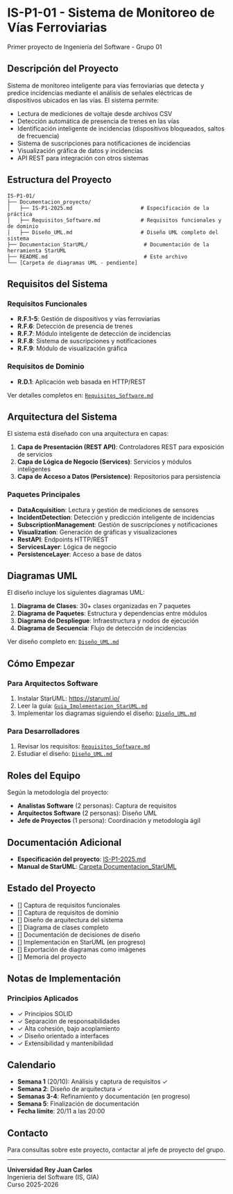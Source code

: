# IS-P1-01 - Sistema de Monitoreo de Vías Ferroviarias

Primer proyecto de Ingeniería del Software - Grupo 01

## Descripción del Proyecto

Sistema de monitoreo inteligente para vías ferroviarias que detecta y predice incidencias mediante el análisis de señales eléctricas de dispositivos ubicados en las vías. El sistema permite:

- Lectura de mediciones de voltaje desde archivos CSV
- Detección automática de presencia de trenes en las vías
- Identificación inteligente de incidencias (dispositivos bloqueados, saltos de frecuencia)
- Sistema de suscripciones para notificaciones de incidencias
- Visualización gráfica de datos y incidencias
- API REST para integración con otros sistemas

## Estructura del Proyecto

```
IS-P1-01/
├── Documentacion_proyecto/
│   ├── IS-P1-2025.md                      # Especificación de la práctica
│   ├── Requisitos_Software.md             # Requisitos funcionales y de dominio
│   ├── Diseño_UML.md                      # Diseño UML completo del sistema
├── Documentacion_StarUML/                  # Documentación de la herramienta StarUML
├── README.md                               # Este archivo
└── [Carpeta de diagramas UML - pendiente]
```

## Requisitos del Sistema

### Requisitos Funcionales
- **R.F.1-5**: Gestión de dispositivos y vías ferroviarias
- **R.F.6**: Detección de presencia de trenes
- **R.F.7**: Módulo inteligente de detección de incidencias
- **R.F.8**: Sistema de suscripciones y notificaciones
- **R.F.9**: Módulo de visualización gráfica

### Requisitos de Dominio
- **R.D.1**: Aplicación web basada en HTTP/REST

Ver detalles completos en: [`Requisitos_Software.md`](Documentacion_proyecto/Requisitos_Software.md)

## Arquitectura del Sistema

El sistema está diseñado con una arquitectura en capas:

1. **Capa de Presentación (REST API)**: Controladores REST para exposición de servicios
2. **Capa de Lógica de Negocio (Services)**: Servicios y módulos inteligentes
3. **Capa de Acceso a Datos (Persistence)**: Repositorios para persistencia

### Paquetes Principales
- **DataAcquisition**: Lectura y gestión de mediciones de sensores
- **IncidentDetection**: Detección y predicción inteligente de incidencias
- **SubscriptionManagement**: Gestión de suscripciones y notificaciones
- **Visualization**: Generación de gráficas y visualizaciones
- **RestAPI**: Endpoints HTTP/REST
- **ServicesLayer**: Lógica de negocio
- **PersistenceLayer**: Acceso a base de datos

## Diagramas UML

El diseño incluye los siguientes diagramas UML:

1. **Diagrama de Clases**: 30+ clases organizadas en 7 paquetes
2. **Diagrama de Paquetes**: Estructura y dependencias entre módulos
3. **Diagrama de Despliegue**: Infraestructura y nodos de ejecución
4. **Diagrama de Secuencia**: Flujo de detección de incidencias

Ver diseño completo en: [`Diseño_UML.md`](Documentacion_proyecto/Diseño_UML.md)

## Cómo Empezar

### Para Arquitectos Software

1. Instalar StarUML: https://staruml.io/
2. Leer la guía: [`Guia_Implementacion_StarUML.md`](Documentacion_proyecto/Guia_Implementacion_StarUML.md)
3. Implementar los diagramas siguiendo el diseño: [`Diseño_UML.md`](Documentacion_proyecto/Diseño_UML.md)

### Para Desarrolladores

1. Revisar los requisitos: [`Requisitos_Software.md`](Documentacion_proyecto/Requisitos_Software.md)
2. Estudiar el diseño: [`Diseño_UML.md`](Documentacion_proyecto/Diseño_UML.md)

## Roles del Equipo

Según la metodología del proyecto:
- **Analistas Software** (2 personas): Captura de requisitos
- **Arquitectos Software** (2 personas): Diseño UML
- **Jefe de Proyectos** (1 persona): Coordinación y metodología ágil

## Documentación Adicional

- **Especificación del proyecto**: [IS-P1-2025.md](Documentacion_proyecto/IS-P1-2025.md)
- **Manual de StarUML**: [Carpeta Documentacion_StarUML](Documentacion_StarUML/)

## Estado del Proyecto

- [] Captura de requisitos funcionales
- [] Captura de requisitos de dominio
- [] Diseño de arquitectura del sistema
- [] Diagrama de clases completo
- [] Documentación de decisiones de diseño
- [] Implementación en StarUML (en progreso)
- [] Exportación de diagramas como imágenes
- [] Memoria del proyecto

## Notas de Implementación

### Principios Aplicados
- ✓ Principios SOLID
- ✓ Separación de responsabilidades
- ✓ Alta cohesión, bajo acoplamiento
- ✓ Diseño orientado a interfaces
- ✓ Extensibilidad y mantenibilidad

## Calendario

- **Semana 1** (20/10): Análisis y captura de requisitos ✓
- **Semana 2**: Diseño de arquitectura ✓
- **Semanas 3-4**: Refinamiento y documentación (en progreso)
- **Semana 5**: Finalización de documentación
- **Fecha límite**: 20/11 a las 20:00

## Contacto

Para consultas sobre este proyecto, contactar al jefe de proyecto del grupo.


---

**Universidad Rey Juan Carlos**  
Ingeniería del Software (IS, GIA)  
Curso 2025-2026 
